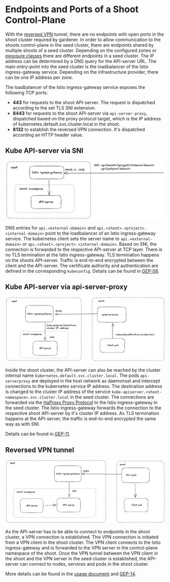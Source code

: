 # Endpoints and Ports of a Shoot Control-Plane

With the [reversed VPN](./reversed-vpn-tunnel.md) tunnel, there are no endpoints with open ports in the shoot cluster required by gardener.
In order to allow communication to the shoots control-plane in the seed cluster, there are endpoints shared by multiple shoots of a seed cluster.
Depending on the configured zones or [exposure classes](./exposureclasses.md) there are different endpoints in a seed cluster. The IP address can be determined by a DNS query for the API-server URL.
The main entry-point into the seed cluster is the loadbalancer of the Istio ingress-gateway service. Depending on the infrastructure provider, there can be one IP address per zone.

The loadbalancer of the Istio ingress-gateway service exposes the following TCP ports:

* **443** for requests to the shoot API-server. The request is dispatched according to the set TLS SNI extension.
* **8443** for requests to the shoot API-server via `api-server-proxy`, dispatched based on the proxy protocol target, which is the IP address of kubernetes.default.svc.cluster.local in the shoot.
* **8132** to establish the reversed VPN connection. It's dispatched according an HTTP header value.

## Kube API-server via SNI 

![API-server via SNI](./images/api-server-sni.png)

DNS entries for `api.<external-domain>` and `api.<shoot>.<project>.<internal-domain>` point to the loadbalancer of an Istio ingress-gateway service.
The kubernetes client sets the server name to `api.<external-domain>` or `api.<shoot>.<project>.<internal-domain>`.
Based on SNI, the connection is forwarded to the respective API-server at TCP layer. There is no TLS termination at the Istio ingress-gateway.
TLS termination happens on the shoots API-server. Traffic is end-to-end encrypted between the client and the API-server. The certificate authority and authentication are defined in the corresponding `kubeconfig`.
Details can be found in [GEP-08](../proposals/08-shoot-apiserver-via-sni.md).

## Kube API-server via api-server-proxy

![API-server-proxy](./images/api-server-proxy.png)

Inside the shoot cluster, the API-server can also be reached by the cluster internal name `kubernetes.default.svc.cluster.local`. 
The pods `api-serverproxy` are deployed in the host network as daemonset and intercept connections to the kubernetes service IP address.
The destination address is changed to the cluster IP address of the service `kube-apiserver.<shoot-namespace>.svc.cluster.local` in the seed cluster.
The connections are forwarded via the [HaProxy Proxy Protocol](https://www.envoyproxy.io/docs/envoy/latest/configuration/listeners/listener_filters/proxy_protocol) to the Istio ingress-gateway in the seed cluster.
The Istio ingress-gateway forwards the connection to the respective shoot API-server by it's cluster IP address.
As TLS termination happens at the API-server, the traffic is end-to-end encrypted the same way as with SNI.

Details can be found in [GEP-11](../proposals/11-apiserver-network-proxy.md).

## Reversed VPN tunnel

![Reversed VPN](./images/reversed-vpn.png)

As the API-server has to be able to connect to endpoints in the shoot cluster, a VPN connection is established.
This VPN connection is initiated from a VPN client in the shoot cluster. 
The VPN client connects to the Istio ingress-gateway and is forwarded to the VPN server in the control-plane namespace of the shoot.
Once the VPN tunnel between the VPN client in the shoot and the VPN server in the seed cluster is established, the API-server can connect to nodes, 
services and pods in the shoot cluster.

More details can be found in the [usage document](./reversed-vpn-tunnel.md) and [GEP-14](../proposals/14-reversed-cluster-vpn.md).

